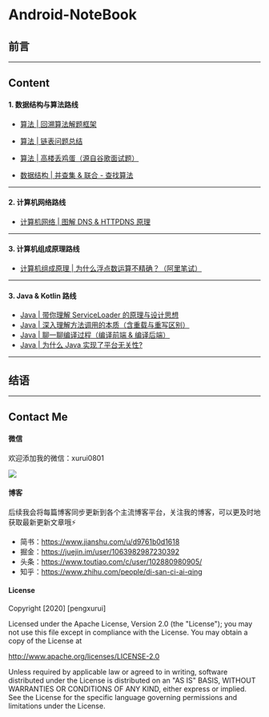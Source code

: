 # Android-NoteBook

## 前言





---
## Content

#### 1. 数据结构与算法路线

- [算法 | 回溯算法解题框架](https://juejin.im/post/6882928981268496398)
- [算法 | 链表问题总结](https://juejin.im/post/6882370280946302983)
- [算法 | 高楼丢鸡蛋（源自谷歌面试题）](https://juejin.im/post/6877766729221537799)

- [数据结构 | 并查集 & 联合 - 查找算法](https://juejin.im/post/6875746884397301773)

---
#### 2. 计算机网络路线

- [计算机网络 | 图解 DNS & HTTPDNS 原理](https://juejin.im/post/6884183177926033416)

---
#### 3. 计算机组成原理路线

- [计算机组成原理 | 为什么浮点数运算不精确？（阿里笔试）](https://juejin.im/post/6860445359936798734)

---
#### 3. Java & Kotlin 路线

- [Java | 带你理解 ServiceLoader 的原理与设计思想](https://juejin.im/post/6867869041692966925)
- [Java | 深入理解方法调用的本质（含重载与重写区别）](https://juejin.im/post/6867481742723268615)
- [Java | 聊一聊编译过程（编译前端 & 编译后端）](https://juejin.im/post/6867124787576373256)
- [Java | 为什么 Java 实现了平台无关性?](https://juejin.im/post/6866716238207254536)

---
## 结语


---
## Contact Me

#### 微信
欢迎添加我的微信：xurui0801

![](https://github.com/pengxurui/Android-NoteBook/blob/master/Wechat%20QRCode.jpeg)

#### 博客

后续我会将每篇博客同步更新到各个主流博客平台，关注我的博客，可以更及时地获取最新更新文章哦⚡

- 简书：https://www.jianshu.com/u/d9761b0d1618
- 掘金：https://juejin.im/user/1063982987230392
- 头条：https://www.toutiao.com/c/user/102880980905/
- 知乎：https://www.zhihu.com/people/di-san-ci-ai-qing

#### License
Copyright [2020] [pengxurui]

Licensed under the Apache License, Version 2.0 (the "License");
you may not use this file except in compliance with the License.
You may obtain a copy of the License at

http://www.apache.org/licenses/LICENSE-2.0

Unless required by applicable law or agreed to in writing, software
distributed under the License is distributed on an "AS IS" BASIS,
WITHOUT WARRANTIES OR CONDITIONS OF ANY KIND, either express or implied.
See the License for the specific language governing permissions and
limitations under the License.
